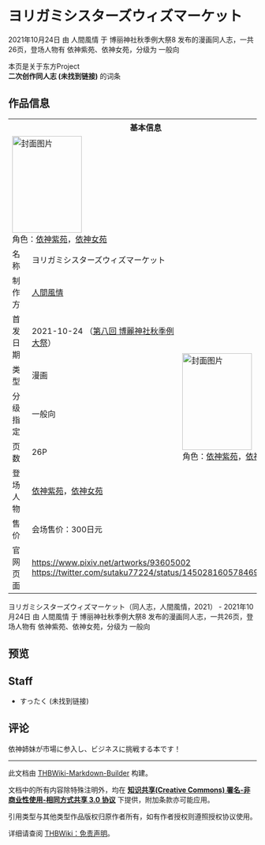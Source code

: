 # ヨリガミシスターズウィズマーケット

<!-- source html: G:\repos\THBWiki-Markdown-Builder\THBWikiMarkdown\Temp\main\4\47\ns0%3A%E3%83%A8%E3%83%AA%E3%82%AC%E3%83%9F%E3%82%B7%E3%82%B9%E3%82%BF%E3%83%BC%E3%82%BA%E3%82%A6%E3%82%A3%E3%82%BA%E3%83%9E%E3%83%BC%E3%82%B1%E3%83%83%E3%83%88.html -->

2021年10月24日 由 人間風情 于 博丽神社秋季例大祭8 发布的漫画同人志，一共26页，登场人物有 依神紫苑、依神女苑，分级为 一般向

本页是关于东方Project  
 **二次创作同人志 (未找到链接)** 的词条

## 作品信息

<table><tbody><tr><th colspan="3">基本信息</th></tr><tr><td class="cover-artwork-mobile" colspan="2"><a href="./文件-ヨリガミシスターズウィズマーケット封面.jpg.md" class="image" title="封面图片"><img alt="封面图片" src="https://upload.thwiki.cc/thumb/e/e1/%E3%83%A8%E3%83%AA%E3%82%AC%E3%83%9F%E3%82%B7%E3%82%B9%E3%82%BF%E3%83%BC%E3%82%BA%E3%82%A6%E3%82%A3%E3%82%BA%E3%83%9E%E3%83%BC%E3%82%B1%E3%83%83%E3%83%88%E5%B0%81%E9%9D%A2.jpg/141px-%E3%83%A8%E3%83%AA%E3%82%AC%E3%83%9F%E3%82%B7%E3%82%B9%E3%82%BF%E3%83%BC%E3%82%BA%E3%82%A6%E3%82%A3%E3%82%BA%E3%83%9E%E3%83%BC%E3%82%B1%E3%83%83%E3%83%88%E5%B0%81%E9%9D%A2.jpg" decoding="async" loading="lazy" width="141" height="196" srcset="https://upload.thwiki.cc/thumb/e/e1/%E3%83%A8%E3%83%AA%E3%82%AC%E3%83%9F%E3%82%B7%E3%82%B9%E3%82%BF%E3%83%BC%E3%82%BA%E3%82%A6%E3%82%A3%E3%82%BA%E3%83%9E%E3%83%BC%E3%82%B1%E3%83%83%E3%83%88%E5%B0%81%E9%9D%A2.jpg/212px-%E3%83%A8%E3%83%AA%E3%82%AC%E3%83%9F%E3%82%B7%E3%82%B9%E3%82%BF%E3%83%BC%E3%82%BA%E3%82%A6%E3%82%A3%E3%82%BA%E3%83%9E%E3%83%BC%E3%82%B1%E3%83%83%E3%83%88%E5%B0%81%E9%9D%A2.jpg 1.5x, https://upload.thwiki.cc/thumb/e/e1/%E3%83%A8%E3%83%AA%E3%82%AC%E3%83%9F%E3%82%B7%E3%82%B9%E3%82%BF%E3%83%BC%E3%82%BA%E3%82%A6%E3%82%A3%E3%82%BA%E3%83%9E%E3%83%BC%E3%82%B1%E3%83%83%E3%83%88%E5%B0%81%E9%9D%A2.jpg/282px-%E3%83%A8%E3%83%AA%E3%82%AC%E3%83%9F%E3%82%B7%E3%82%B9%E3%82%BF%E3%83%BC%E3%82%BA%E3%82%A6%E3%82%A3%E3%82%BA%E3%83%9E%E3%83%BC%E3%82%B1%E3%83%83%E3%83%88%E5%B0%81%E9%9D%A2.jpg 2x" data-file-width="864" data-file-height="1200"></a><div class="cover-char">角色：<a href="./依神紫苑.md" title="依神紫苑">依神紫苑</a>，<a href="./依神女苑.md" title="依神女苑">依神女苑</a></div></td>
</tr><tr><td class="label">名称</td><td colspan="2"> ヨリガミシスターズウィズマーケット </td></tr><tr><td class="label">制作方</td><td><a href="./人間風情.md" title="人間風情">人間風情</a></td><td class="cover-artwork" rowspan="7" style="min-width:196px;"><a href="./文件-ヨリガミシスターズウィズマーケット封面.jpg.md" class="image" title="封面图片"><img alt="封面图片" src="https://upload.thwiki.cc/thumb/e/e1/%E3%83%A8%E3%83%AA%E3%82%AC%E3%83%9F%E3%82%B7%E3%82%B9%E3%82%BF%E3%83%BC%E3%82%BA%E3%82%A6%E3%82%A3%E3%82%BA%E3%83%9E%E3%83%BC%E3%82%B1%E3%83%83%E3%83%88%E5%B0%81%E9%9D%A2.jpg/141px-%E3%83%A8%E3%83%AA%E3%82%AC%E3%83%9F%E3%82%B7%E3%82%B9%E3%82%BF%E3%83%BC%E3%82%BA%E3%82%A6%E3%82%A3%E3%82%BA%E3%83%9E%E3%83%BC%E3%82%B1%E3%83%83%E3%83%88%E5%B0%81%E9%9D%A2.jpg" decoding="async" loading="lazy" width="141" height="196" srcset="https://upload.thwiki.cc/thumb/e/e1/%E3%83%A8%E3%83%AA%E3%82%AC%E3%83%9F%E3%82%B7%E3%82%B9%E3%82%BF%E3%83%BC%E3%82%BA%E3%82%A6%E3%82%A3%E3%82%BA%E3%83%9E%E3%83%BC%E3%82%B1%E3%83%83%E3%83%88%E5%B0%81%E9%9D%A2.jpg/212px-%E3%83%A8%E3%83%AA%E3%82%AC%E3%83%9F%E3%82%B7%E3%82%B9%E3%82%BF%E3%83%BC%E3%82%BA%E3%82%A6%E3%82%A3%E3%82%BA%E3%83%9E%E3%83%BC%E3%82%B1%E3%83%83%E3%83%88%E5%B0%81%E9%9D%A2.jpg 1.5x, https://upload.thwiki.cc/thumb/e/e1/%E3%83%A8%E3%83%AA%E3%82%AC%E3%83%9F%E3%82%B7%E3%82%B9%E3%82%BF%E3%83%BC%E3%82%BA%E3%82%A6%E3%82%A3%E3%82%BA%E3%83%9E%E3%83%BC%E3%82%B1%E3%83%83%E3%83%88%E5%B0%81%E9%9D%A2.jpg/282px-%E3%83%A8%E3%83%AA%E3%82%AC%E3%83%9F%E3%82%B7%E3%82%B9%E3%82%BF%E3%83%BC%E3%82%BA%E3%82%A6%E3%82%A3%E3%82%BA%E3%83%9E%E3%83%BC%E3%82%B1%E3%83%83%E3%83%88%E5%B0%81%E9%9D%A2.jpg 2x" data-file-width="864" data-file-height="1200"></a><div class="cover-char">角色：<a href="./依神紫苑.md" title="依神紫苑">依神紫苑</a>，<a href="./依神女苑.md" title="依神女苑">依神女苑</a></div></td>
</tr><tr><td class="label">首发日期</td><td>2021-10-24&#160;（<a href="/展会作品列表?e=%E5%8D%9A%E4%B8%BD%E7%A5%9E%E7%A4%BE%E7%A7%8B%E5%AD%A3%E4%BE%8B%E5%A4%A7%E7%A5%AD%238">第八回 博麗神社秋季例大祭</a>）</td></tr><tr><td class="label">类型</td><td>漫画</td></tr><tr><td class="label">分级指定</td><td>一般向</td></tr><tr><td class="label">页数</td><td>26P</td></tr><tr><td class="label">登场人物</td><td><a href="./依神紫苑.md" title="依神紫苑">依神紫苑</a>，<a href="./依神女苑.md" title="依神女苑">依神女苑</a></td></tr><tr><td class="label">售价</td><td>会场售价：300日元</td></tr>
<tr><td class="label">官网页面</td><td colspan="2"><a rel="nofollow" class="external free" href="https://www.pixiv.net/artworks/93605002">https://www.pixiv.net/artworks/93605002</a><br><a rel="nofollow" class="external free" href="https://twitter.com/sutaku77224/status/1450281605784694784">https://twitter.com/sutaku77224/status/1450281605784694784</a></td></tr></tbody></table>

ヨリガミシスターズウィズマーケット（同人志，人間風情，2021） - 2021年10月24日 由 人間風情 于 博丽神社秋季例大祭8 发布的漫画同人志，一共26页，登场人物有 依神紫苑、依神女苑，分级为 一般向

## 预览

## Staff
- すったく (未找到链接)


## 评论
  
依神姉妹が市場に参入し、ビジネスに挑戦する本です！
  
  
  

  





---

此文档由 [THBWiki-Markdown-Builder](https://github.com/Delsin-Yu/THBWiki-Markdown-Builder) 构建。

文档中的所有内容除特殊注明外，均在 [**知识共享(Creative Commons) 署名-非商业性使用-相同方式共享 3.0 协议**](https://creativecommons.org/licenses/by-sa/3.0/deed.zh-hans) 下提供，附加条款亦可能应用。

引用类型与其他类型作品版权归原作者所有，如有作者授权则遵照授权协议使用。

详细请查阅 [THBWiki：免责声明](https://thbwiki.cc/THBWiki:%E5%85%8D%E8%B4%A3%E5%A3%B0%E6%98%8E)。

